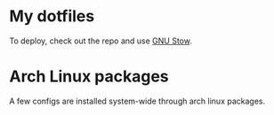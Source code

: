 # My dotfiles

To deploy, check out the repo and use [GNU Stow](https://www.gnu.org/software/stow).

# Arch Linux packages

A few configs are installed system-wide through arch linux packages.
